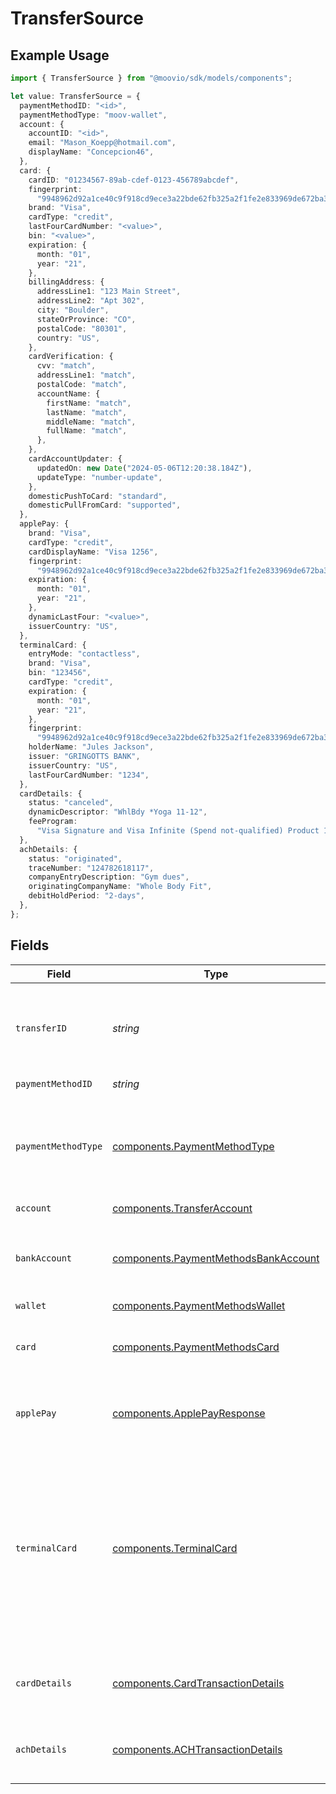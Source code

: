 # TransferSource

## Example Usage

```typescript
import { TransferSource } from "@moovio/sdk/models/components";

let value: TransferSource = {
  paymentMethodID: "<id>",
  paymentMethodType: "moov-wallet",
  account: {
    accountID: "<id>",
    email: "Mason_Koepp@hotmail.com",
    displayName: "Concepcion46",
  },
  card: {
    cardID: "01234567-89ab-cdef-0123-456789abcdef",
    fingerprint:
      "9948962d92a1ce40c9f918cd9ece3a22bde62fb325a2f1fe2e833969de672ba3",
    brand: "Visa",
    cardType: "credit",
    lastFourCardNumber: "<value>",
    bin: "<value>",
    expiration: {
      month: "01",
      year: "21",
    },
    billingAddress: {
      addressLine1: "123 Main Street",
      addressLine2: "Apt 302",
      city: "Boulder",
      stateOrProvince: "CO",
      postalCode: "80301",
      country: "US",
    },
    cardVerification: {
      cvv: "match",
      addressLine1: "match",
      postalCode: "match",
      accountName: {
        firstName: "match",
        lastName: "match",
        middleName: "match",
        fullName: "match",
      },
    },
    cardAccountUpdater: {
      updatedOn: new Date("2024-05-06T12:20:38.184Z"),
      updateType: "number-update",
    },
    domesticPushToCard: "standard",
    domesticPullFromCard: "supported",
  },
  applePay: {
    brand: "Visa",
    cardType: "credit",
    cardDisplayName: "Visa 1256",
    fingerprint:
      "9948962d92a1ce40c9f918cd9ece3a22bde62fb325a2f1fe2e833969de672ba3",
    expiration: {
      month: "01",
      year: "21",
    },
    dynamicLastFour: "<value>",
    issuerCountry: "US",
  },
  terminalCard: {
    entryMode: "contactless",
    brand: "Visa",
    bin: "123456",
    cardType: "credit",
    expiration: {
      month: "01",
      year: "21",
    },
    fingerprint:
      "9948962d92a1ce40c9f918cd9ece3a22bde62fb325a2f1fe2e833969de672ba3",
    holderName: "Jules Jackson",
    issuer: "GRINGOTTS BANK",
    issuerCountry: "US",
    lastFourCardNumber: "1234",
  },
  cardDetails: {
    status: "canceled",
    dynamicDescriptor: "WhlBdy *Yoga 11-12",
    feeProgram:
      "Visa Signature and Visa Infinite (Spend not-qualified) Product 1",
  },
  achDetails: {
    status: "originated",
    traceNumber: "124782618117",
    companyEntryDescription: "Gym dues",
    originatingCompanyName: "Whole Body Fit",
    debitHoldPeriod: "2-days",
  },
};
```

## Fields

| Field                                                                                                                                                                                                                                                                                                                                    | Type                                                                                                                                                                                                                                                                                                                                     | Required                                                                                                                                                                                                                                                                                                                                 | Description                                                                                                                                                                                                                                                                                                                              | Example                                                                                                                                                                                                                                                                                                                                  |
| ---------------------------------------------------------------------------------------------------------------------------------------------------------------------------------------------------------------------------------------------------------------------------------------------------------------------------------------- | ---------------------------------------------------------------------------------------------------------------------------------------------------------------------------------------------------------------------------------------------------------------------------------------------------------------------------------------- | ---------------------------------------------------------------------------------------------------------------------------------------------------------------------------------------------------------------------------------------------------------------------------------------------------------------------------------------- | ---------------------------------------------------------------------------------------------------------------------------------------------------------------------------------------------------------------------------------------------------------------------------------------------------------------------------------------- | ---------------------------------------------------------------------------------------------------------------------------------------------------------------------------------------------------------------------------------------------------------------------------------------------------------------------------------------- |
| `transferID`                                                                                                                                                                                                                                                                                                                             | *string*                                                                                                                                                                                                                                                                                                                                 | :heavy_minus_sign:                                                                                                                                                                                                                                                                                                                       | UUID present only if the transfer is part of a transfer group.                                                                                                                                                                                                                                                                           |                                                                                                                                                                                                                                                                                                                                          |
| `paymentMethodID`                                                                                                                                                                                                                                                                                                                        | *string*                                                                                                                                                                                                                                                                                                                                 | :heavy_check_mark:                                                                                                                                                                                                                                                                                                                       | N/A                                                                                                                                                                                                                                                                                                                                      |                                                                                                                                                                                                                                                                                                                                          |
| `paymentMethodType`                                                                                                                                                                                                                                                                                                                      | [components.PaymentMethodType](../../models/components/paymentmethodtype.md)                                                                                                                                                                                                                                                             | :heavy_check_mark:                                                                                                                                                                                                                                                                                                                       | The payment method type that represents a payment rail and directionality                                                                                                                                                                                                                                                                |                                                                                                                                                                                                                                                                                                                                          |
| `account`                                                                                                                                                                                                                                                                                                                                | [components.TransferAccount](../../models/components/transferaccount.md)                                                                                                                                                                                                                                                                 | :heavy_check_mark:                                                                                                                                                                                                                                                                                                                       | N/A                                                                                                                                                                                                                                                                                                                                      |                                                                                                                                                                                                                                                                                                                                          |
| `bankAccount`                                                                                                                                                                                                                                                                                                                            | [components.PaymentMethodsBankAccount](../../models/components/paymentmethodsbankaccount.md)                                                                                                                                                                                                                                             | :heavy_minus_sign:                                                                                                                                                                                                                                                                                                                       | A bank account as contained within a payment method.                                                                                                                                                                                                                                                                                     |                                                                                                                                                                                                                                                                                                                                          |
| `wallet`                                                                                                                                                                                                                                                                                                                                 | [components.PaymentMethodsWallet](../../models/components/paymentmethodswallet.md)                                                                                                                                                                                                                                                       | :heavy_minus_sign:                                                                                                                                                                                                                                                                                                                       | N/A                                                                                                                                                                                                                                                                                                                                      |                                                                                                                                                                                                                                                                                                                                          |
| `card`                                                                                                                                                                                                                                                                                                                                   | [components.PaymentMethodsCard](../../models/components/paymentmethodscard.md)                                                                                                                                                                                                                                                           | :heavy_minus_sign:                                                                                                                                                                                                                                                                                                                       | A card as contained within a payment method.                                                                                                                                                                                                                                                                                             |                                                                                                                                                                                                                                                                                                                                          |
| `applePay`                                                                                                                                                                                                                                                                                                                               | [components.ApplePayResponse](../../models/components/applepayresponse.md)                                                                                                                                                                                                                                                               | :heavy_minus_sign:                                                                                                                                                                                                                                                                                                                       | Describes an Apple Pay token on a Moov account.                                                                                                                                                                                                                                                                                          |                                                                                                                                                                                                                                                                                                                                          |
| `terminalCard`                                                                                                                                                                                                                                                                                                                           | [components.TerminalCard](../../models/components/terminalcard.md)                                                                                                                                                                                                                                                                       | :heavy_minus_sign:                                                                                                                                                                                                                                                                                                                       | Describes payment card details captured with tap or in-person payment.                                                                                                                                                                                                                                                                   | {<br/>"entryMode": "contactless",<br/>"brand": "Visa",<br/>"bin": "123456",<br/>"cardType": "credit",<br/>"expiration": {<br/>"month": "01",<br/>"year": "21"<br/>},<br/>"fingerprint": "9948962d92a1ce40c9f918cd9ece3a22bde62fb325a2f1fe2e833969de672ba3",<br/>"holderName": "Jules Jackson",<br/>"issuer": "GRINGOTTS BANK",<br/>"issuerCountry": "US",<br/>"lastFourCardNumber": "1234"<br/>} |
| `cardDetails`                                                                                                                                                                                                                                                                                                                            | [components.CardTransactionDetails](../../models/components/cardtransactiondetails.md)                                                                                                                                                                                                                                                   | :heavy_minus_sign:                                                                                                                                                                                                                                                                                                                       | Card-specific details about the transaction.                                                                                                                                                                                                                                                                                             |                                                                                                                                                                                                                                                                                                                                          |
| `achDetails`                                                                                                                                                                                                                                                                                                                             | [components.ACHTransactionDetails](../../models/components/achtransactiondetails.md)                                                                                                                                                                                                                                                     | :heavy_minus_sign:                                                                                                                                                                                                                                                                                                                       | ACH specific details about the transaction.                                                                                                                                                                                                                                                                                              |                                                                                                                                                                                                                                                                                                                                          |
